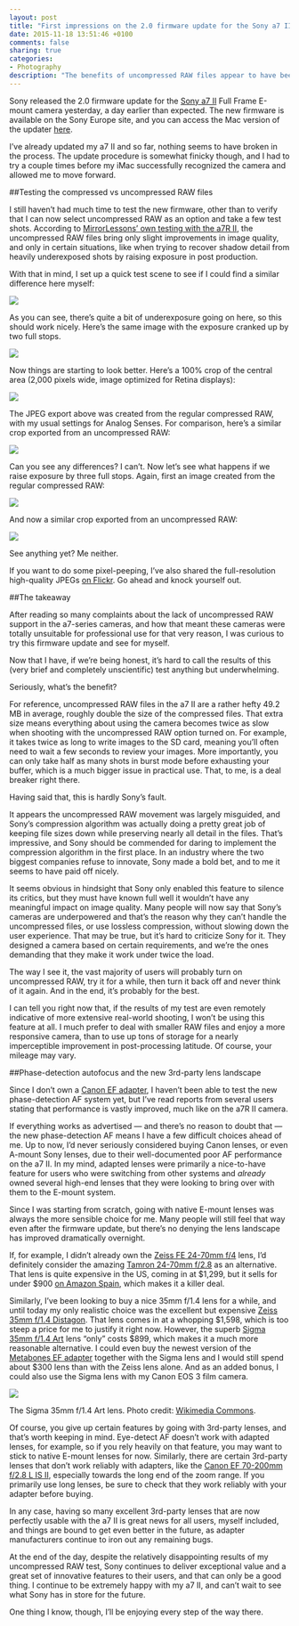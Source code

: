 ```yaml
---
layout: post
title: "First impressions on the 2.0 firmware update for the Sony a7 II camera: compressed vs uncompressed RAW"
date: 2015-11-18 13:51:46 +0100
comments: false
sharing: true
categories: 
- Photography
description: "The benefits of uncompressed RAW files appear to have been greatly exaggerated."
---
```


Sony released the 2.0 firmware update for the [Sony a7 II](http://amzn.to/1MV4YmD) Full Frame E-mount camera yesterday, a day earlier than expected. The new firmware is available on the Sony Europe site, and you can access the Mac version of the updater [here](http://www.sony.co.uk/support/en/content/cnt-dwnl/prd-dime/sony-ilce7m2-firmware-update-ver200-mac/ILCE-7M2).

I’ve already updated my a7 II and so far, nothing seems to have broken in the process. The update procedure is somewhat finicky though, and I had to try a couple times before my iMac successfully recognized the camera and allowed me to move forward.

##Testing the compressed vs uncompressed RAW files

I still haven’t had much time to test the new firmware, other than to verify that I can now select uncompressed RAW as an option and take a few test shots. According to [MirrorLessons’ own testing with the a7R II](http://www.mirrorlessons.com/2015/10/19/sony-a7rii-uncompressed-raw/), the uncompressed RAW files bring only slight improvements in image quality, and only in certain situations, like when trying to recover shadow detail from heavily underexposed shots by raising exposure in post production.

With that in mind, I set up a quick test scene to see if I could find a similar difference here myself:

<p class="full-width"><img src="/assets/images/flickr/23130692371_ad0e855e82_h.jpg"/></p>

As you can see, there’s quite a bit of underexposure going on here, so this should work nicely. Here’s the same image with the exposure cranked up by two full stops.

<p class="full-width"><img src="/assets/images/flickr/23093138186_4e15e377e2_h.jpg"/></p>

Now things are starting to look better. Here’s a 100% crop of the central area (2,000 pixels wide, image optimized for Retina displays):

<p class="full-width"><img src="/assets/images/flickr/23105266042_4d8e64f64a_h.jpg"/></p>

The JPEG export above was created from the regular compressed RAW, with my usual settings for Analog Senses. For comparison, here’s a similar crop exported from an uncompressed RAW:

<p class="full-width"><img src="/assets/images/flickr/22726897819_6e8859a823_h.jpg"/></p>

Can you see any differences? I can’t. Now let’s see what happens if we raise exposure by three full stops. Again, first an image created from the regular compressed RAW:

<p class="full-width"><img src="/assets/images/flickr/22727271209_4084791f35_h.jpg"/></p>

And now a similar crop exported from an uncompressed RAW:

<p class="full-width"><img src="/assets/images/flickr/23119564695_dc5a3ffb60_h.jpg"/></p>

See anything yet? Me neither. 

If you want to do some pixel-peeping, I’ve also shared the full-resolution high-quality JPEGs [on Flickr](https://www.flickr.com/photos/analogsenses/albums/72157659047153013). Go ahead and knock yourself out.

##The takeaway

After reading so many complaints about the lack of uncompressed RAW support in the a7-series cameras, and how that meant these cameras were totally unsuitable for professional use for that very reason, I was curious to try this firmware update and see for myself.

Now that I have, if we’re being honest, it’s hard to call the results of this (very brief and completely unscientific) test anything but underwhelming.

Seriously, what’s the benefit?

For reference, uncompressed RAW files in the a7 II are a rather hefty 49.2 MB in average, roughly double the size of the compressed files. That extra size means everything about using the camera becomes twice as slow when shooting with the uncompressed RAW option turned on. For example, it takes twice as long to write images to the SD card, meaning you’ll often need to wait a few seconds to review your images. More importantly, you can only take half as many shots in burst mode before exhausting your buffer, which is a much bigger issue in practical use. That, to me, is a deal breaker right there.

Having said that, this is hardly Sony’s fault.

It appears the uncompressed RAW movement was largely misguided, and Sony’s compression algorithm was actually doing a pretty great job of keeping file sizes down while preserving nearly all detail in the files. That’s impressive, and Sony should be commended for daring to implement the compression algorithm in the first place. In an industry where the two biggest companies refuse to innovate, Sony made a bold bet, and to me it seems to have paid off nicely.

It seems obvious in hindsight that Sony only enabled this feature to silence its critics, but they must have known full well it wouldn’t have any meaningful impact on image quality. Many people will now say that Sony’s cameras are underpowered and that’s the reason why they can’t handle the uncompressed files, or use lossless compression, without slowing down the user experience. That may be true, but it’s hard to criticize Sony for it. They designed a camera based on certain requirements, and we’re the ones demanding that they make it work under twice the load.

The way I see it, the vast majority of users will probably turn on uncompressed RAW, try it for a while, then turn it back off and never think of it again. And in the end, it’s probably for the best.

I can tell you right now that, if the results of my test are even remotely indicative of more extensive real-world shooting, I won’t be using this feature at all. I much prefer to deal with smaller RAW files and enjoy a more responsive camera, than to use up tons of storage for a nearly imperceptible improvement in post-processing latitude. Of course, your mileage may vary.


##Phase-detection autofocus and the new 3rd-party lens landscape

Since I don’t own a [Canon EF adapter](http://amzn.to/1QN6E7C), I haven’t been able to test the new phase-detection AF system yet, but I’ve read reports from several users stating that performance is vastly improved, much like on the a7R II camera.

If everything works as advertised — and there’s no reason to doubt that — the new phase-detection AF means I have a few difficult choices ahead of me. Up to now, I’d never seriously considered buying Canon lenses, or even A-mount Sony lenses, due to their well-documented poor AF performance on the a7 II. In my mind, adapted lenses were primarily a nice-to-have feature for users who were switching from other systems and _already_ owned several high-end lenses that they were looking to bring over with them to the E-mount system.

Since I was starting from scratch, going with native E-mount lenses was always the more sensible choice for me. Many people will still feel that way even after the firmware update, but there’s no denying the lens landscape has improved dramatically overnight.

If, for example, I didn’t already own the [Zeiss FE 24-70mm f/4](http://amzn.to/1QN6U6F) lens, I’d definitely consider the amazing [Tamron 24-70mm f/2.8](http://amzn.to/1QNcNRq) as an alternative. That lens is quite expensive in the US, coming in at $1,299, but it sells for under $900 [on Amazon Spain](http://www.amazon.es/gp/product/B007RKL1KE/ref=as_li_ss_tl?ie=UTF8&camp=3626&creative=24822&creativeASIN=B007RKL1KE&linkCode=as2&tag=alvaserr-21), which makes it a killer deal. 

Similarly, I’ve been looking to buy a nice 35mm f/1.4 lens for a while, and until today my only realistic choice was the excellent but expensive [Zeiss 35mm f/1.4 Distagon](http://amzn.to/1QN77Xq). That lens comes in at a whopping $1,598, which is too steep a price for me to justify it right now. However, the superb [Sigma 35mm f/1.4 Art](http://amzn.to/1QNdhqC) lens “only” costs $899, which makes it a much more reasonable alternative. I could even buy the newest version of the [Metabones EF adapter](http://amzn.to/1Ofq2YE) together with the Sigma lens and I would still spend about $300 lens than with the Zeiss lens alone. And as an added bonus, I could also use the Sigma lens with my Canon EOS 3 film camera.

<img src="/assets/images/flickr/22702694087_1997be8550_b.jpg"/>

<p class="photo-credit">The Sigma 35mm f/1.4 Art lens. Photo credit: <a href="https://commons.wikimedia.org/wiki/File:Sigma_35mm_f1.4_DG_Art,_Barrel_20141016_1.jpg">Wikimedia Commons</a>.</p>

Of course, you give up certain features by going with 3rd-party lenses, and that’s worth keeping in mind. Eye-detect AF doesn’t work with adapted lenses, for example, so if you rely heavily on that feature, you may want to stick to native E-mount lenses for now. Similarly, there are certain 3rd-party lenses that don’t work reliably with adapters, like the [Canon EF 70-200mm f/2.8 L IS II](http://amzn.to/1OfoQEp), especially towards the long end of the zoom range. If you primarily use long lenses, be sure to check that they work reliably with your adapter before buying.

In any case, having so many excellent 3rd-party lenses that are now perfectly usable with the a7 II is great news for all users, myself included, and things are bound to get even better in the future, as adapter manufacturers continue to iron out any remaining bugs.

At the end of the day, despite the relatively disappointing results of my uncompressed RAW test, Sony continues to deliver exceptional value and a great set of innovative features to their users, and that can only be a good thing. I continue to be extremely happy with my a7 II, and can’t wait to see what Sony has in store for the future.

One thing I know, though, I’ll be enjoying every step of the way there.